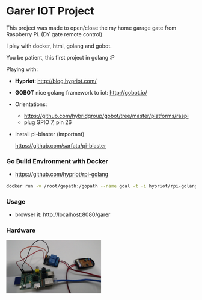 Garer IOT Project
==========
 This project was made to open/close the my home garage gate from Raspberry Pi. (DY gate remote control)

 I play with docker, html, golang and gobot.

 You be patient, this first project in golang :P

Playing with:
 * **Hypriot**: http://blog.hypriot.com/
 * **GOBOT** nice golang framework to iot: http://gobot.io/

* Orientations:
    * https://github.com/hybridgroup/gobot/tree/master/platforms/raspi
    * plug GPIO 7, pin 26

* Install pi-blaster (important)

  https://github.com/sarfata/pi-blaster


### Go Build Environment with Docker

 * https://github.com/hypriot/rpi-golang

```sh
docker run -v /root/gopath:/gopath --name goal -t -i hypriot/rpi-golang bash
```

### Usage

 * browser it: http://localhost:8080/garer

### Hardware

<img src="https://raw.githubusercontent.com/uisso/garer/master/doc/hardware.jpg" width="50%">